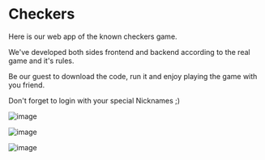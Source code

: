 # Checkers
Here is our web app of the known checkers game.

We've developed both sides frontend and backend according to the real game and it's rules.

Be our guest to download the code, run it and enjoy playing the game with you friend.

Don't forget to login with your special Nicknames ;)

![image](https://github.com/KareenSalameh/Checkers/assets/73133299/374fdb84-9b4b-483c-bc52-07734c137b25)


![image](https://github.com/KareenSalameh/Checkers/assets/73133299/f3034d78-c4ad-4c5e-bd58-c67150d7388b)


![image](https://github.com/KareenSalameh/Checkers/assets/73133299/d99c9ae4-b678-427e-9624-6d3ac9878dcd)

